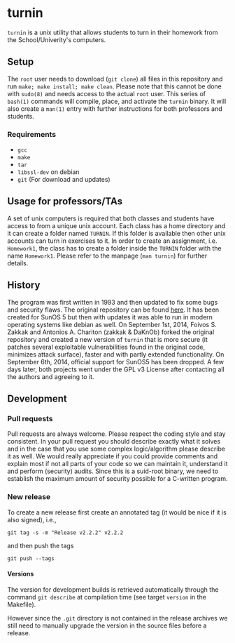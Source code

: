 turnin
======

```turnin``` is a unix utility that allows students to turn in their
homework from the School/Univerity's computers.

## Setup

The ```root``` user needs to download (```git clone```) all files in
this repository and run ```make; make install; make clean```.  Please
note that this cannot be done with ```sudo(8)``` and needs access to
the actual ```root``` user.  This series of ```bash(1)``` commands
will compile, place, and activate the ```turnin``` binary.  It will
also create a ```man(1)``` entry with further instructions for both
professors and students.

### Requirements
* ```gcc```
* ```make```
* ```tar```
* ```libssl-dev``` on debian
* ```git``` (For download and updates)

## Usage for professors/TAs

A set of unix computers is required that both classes and students
have access to from a unique unix account.  Each class has a home
directory and it can create a folder named ```TURNIN```.  If this
folder is available then other unix accounts can turn in exercises to
it.  In order to create an assignment, i.e. ```Homework1```, the class
has to create a folder inside the ```TURNIN``` folder with the name
```Homework1```.  Please refer to the manpage (```man turnin```) for
further details.

## History

The program was first written in 1993 and then updated to fix some
bugs and security flaws. The original repository can be found
[here](https://github.com/ucsb-cs/turnin). It has been created for
SunOS 5 but then with updates it was able to run in modern operating
systems like debian as well. On September 1st, 2014, Foivos S. Zakkak
and Antonios A. Chariton (zakkak & DaKnOb) forked the original
repository and created a new version of ```turnin``` that is more
secure (it patches several exploitable vulnerabilities found in the
original code, minimizes attack surface), faster and with partly
extended functionality. On September 6th, 2014, official support for 
SunOS5 has been dropped. A few days later, both projects went under the
GPL v3 License after contacting all the authors and agreeing to it.

## Development

### Pull requests

Pull requests are always welcome.  Please respect the coding style and
stay consistent.  In your pull request you should describe exactly
what it solves and in the case that you use some complex
logic/algorithm please describe it as well. We would really appreciate
if you could provide comments and explain most if not all parts of your
code so we can maintain it, understand it and perform (security) audits.
Since this is a suid-root binary, we need to establish the maximum amount
of security possible for a C-written program.

### New release

To create a new release first create an annotated tag (it would be
nice if it is also signed), i.e.,

```
git tag -s -m "Release v2.2.2" v2.2.2
```

and then push the tags

```
git push --tags
```

#### Versions

The version for development builds is retrieved automatically through
the command `git describe` at compilation time (see target `version`
in the Makefile).

However since the `.git` directory is not contained in the release
archives we still need to manually upgrade the version in the source
files before a release.
